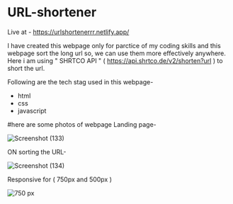 # URL-shortener
Live at - https://urlshortenerrr.netlify.app/

I have created this webpage only for parctice of my coding skills  and this webpage sort the long url so, we can use them more effectively anywhere.
Here i am using " SHRTCO API " ( https://api.shrtco.de/v2/shorten?url ) to short the url.

Following are the tech stag used in this webpage-
* html
* css 
* javascript

#here are some photos of webpage
 Landing page-
 
![Screenshot (133)](https://user-images.githubusercontent.com/119421686/226537336-de8654b0-857f-4f53-b31b-3a8edc51577f.png)

 ON sorting the URL-
 
![Screenshot (134)](https://user-images.githubusercontent.com/119421686/226537360-edcc5bd5-9a1d-44a2-9bef-588cddcdda17.png)

Responsive for ( 750px and 500px )

![750 px](https://user-images.githubusercontent.com/119421686/226537383-b57aecd3-dfdc-4682-a40f-6258ea926964.jpg)

